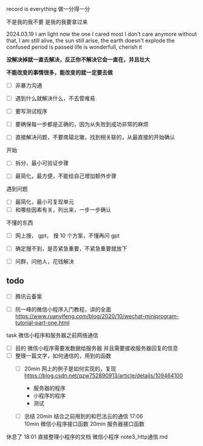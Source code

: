 record is everything
做一分得一分

不是我的我不要
是我的我要拿过来

2024.03.19
I am light now
the one I cared most I don't care anymore
without that, I am still alive, the sun still arise, the earth doesn't explode
the confused period is passed
life is wonderfull, cherish it


**没解决掉就一直去解决，反正你不解决它会一直在，并且壮大**

**不能改变的事情很多，能改变的就一定要去做**

- [ ] 非暴力沟通
- [ ] 遇到什么就解决什么，不去管难易
- [ ] 要写测试程序
- [ ] 要确保每一步都是正确的，因为从失败到成功非常的麻烦

- [ ]  直接解决问题，不要南辕北辙，找到相关联的，从最直接的开始确认



开始
- [ ] 拆分，最小可验证步骤
- [ ] 最简化，最方便，不能给自己增加额外步骤


遇到问题
- [ ] 最简化，最小可复现单元
- [ ] 和哪些因素有关，列出来，一步一步确认

不懂的东西
- [ ] 网上搜， gpt， 搜 10 个方案，不懂再问 gpt
- [ ] 确定搜不到，是否紧急重要，不紧急重要就放下
- [ ] 问群，问他人，花钱解决




## todo
- [ ] 腾讯云备案
- [ ] 阮一峰的微信小程序入门教程，讲的全面
https://www.ruanyifeng.com/blog/2020/10/wechat-miniprogram-tutorial-part-one.html


task
微信小程序和服务器之前网络通信
- [ ] 目的
微信小程序需要发数据给服务器
并且需要接收服务器回复的信息
- [ ] 整理一篇文字，如何通信的，用到的函数
    - [ ] 20min 网上的例子是如何实现的，复现
    https://blog.csdn.net/qzw752890913/article/details/109464100
        - 服务器的程序
        - 小程序的程序
        - 测试
            
    - [ ] 总结  20min
    结合之前用到的和巴法云的通信
    17:06   
    10min 微信小程序接口函数
    20min 服务器接口函数

休息了
18:01   直接整理小程序的文档
微信小程序 note3_http通信.md



